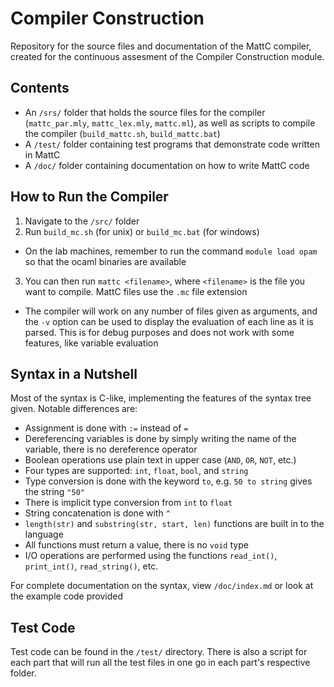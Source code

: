 # Compiler Construction

Repository for the source files and documentation of the MattC compiler, created for the continuous assesment of the Compiler Construction module.


## Contents

- An `/srs/` folder that holds the source files for the compiler (`mattc_par.mly`, `mattc_lex.mly`, `mattc.ml`), as well as scripts to compile the compiler (`build_mattc.sh`, `build_mattc.bat`)
- A `/test/` folder containing test programs that demonstrate code written in MattC
- A `/doc/` folder containing documentation on how to write MattC code


## How to Run the Compiler

1. Navigate to the `/src/` folder
2. Run `build_mc.sh` (for unix) or `build_mc.bat` (for windows)
  - On the lab machines, remember to run the command `module load opam` so that the ocaml binaries are available
3. You can then run `mattc <filename>`, where `<filename>` is the file you want to compile. MattC files use the `.mc` file extension
  - The compiler will work on any number of files given as arguments, and the `-v` option can be used to display the evaluation of each line as it is parsed. This is for debug purposes and does not work with some features, like variable evaluation


## Syntax in a Nutshell

Most of the syntax is C-like, implementing the features of the syntax tree given. Notable differences are:
* Assignment is done with `:=` instead of `=`
* Dereferencing variables is done by simply writing the name of the variable, there is no dereference operator
* Boolean operations use plain text in upper case (`AND`, `OR`, `NOT`, etc.)
* Four types are supported: `int`, `float`, `bool`, and `string`
* Type conversion is done with the keyword `to`, e.g. `50 to string` gives the string `"50"`
* There is implicit type conversion from `int` to `float`
* String concatenation is done with `^`
* `length(str)` and `substring(str, start, len)` functions are built in to the language
* All functions must return a value, there is no `void` type
* I/O operations are performed using the functions `read_int()`, `print_int()`, `read_string()`, etc.

For complete documentation on the syntax, view `/doc/index.md` or look at the example code provided


## Test Code

Test code can be found in the `/test/` directory. There is also a script for each part that will run all the test files in one go in each part's respective folder.
